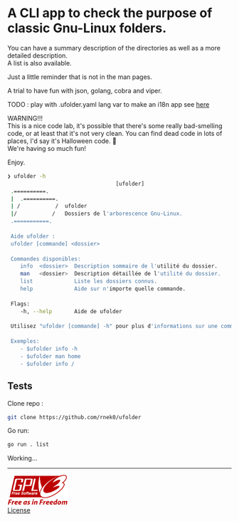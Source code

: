 # A CLI app to check the purpose of classic Gnu-Linux folders.

You can have a summary description of the directories as well as a more detailed description.  
A list is also available.

Just a little reminder that is not in the man pages.  

A trial to have fun with json, golang, cobra and viper.

TODO : play with .ufolder.yaml lang var to make an i18n app see [here](https://github.com/rnek0/ufolder/blob/857d97725cd09f625d30740c54e062d6285c1090/cmd/deserialize.go#L30)

WARNING!!!  
This is a nice code lab, it's possible that there's some really bad-smelling code, or at least that it's not very clean. You can find dead code in lots of places, I'd say it's Halloween code. 🎃     
We're having so much fun!

Enjoy.

```bash
❯ ufolder -h
                                  [ufolder]                                   
 .==========.
 |  .==========.  
 | /           /  ufolder  
 |/           /   Dossiers de l'arborescence Gnu-Linux.
 .===========.    

 Aide ufolder : 
 ufolder [commande] <dossier>

 Commandes disponibles:
    info  <dossier>  Description sommaire de l'utilité du dossier.
    man   <dossier>  Description détaillée de l'utilité du dossier.
    list             Liste les dossiers connus.
    help             Aide sur n'importe quelle commande.

 Flags:
    -h, --help       Aide de ufolder

 Utilisez "ufolder [commande] -h" pour plus d'informations sur une commande.

 Exemples:
    - $ufolder info -h
    - $ufolder man home
    - $ufolder info /
```

## Tests

Clone repo :  
```bash
git clone https://github.com/rnek0/ufolder
```

Go run: 
```bash
go run . list
```

Working...

---

![GPL-v3](gplv3-with-text-136x68.png)  
 [License](https://www.gnu.org/licenses/gpl-howto.html)